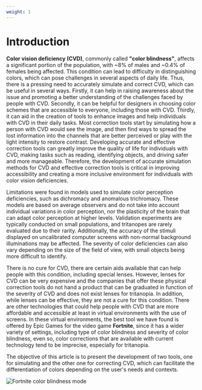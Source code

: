 ```yaml
---
weight: 1
---
```

# Introduction

**Color vision deficiency (CVD)**, commonly called **"color blindness"**, affects a significant portion of the population, with ~8% of males and ~0.4% of females being affected. This condition can lead to difficulty in distinguishing colors, which can pose challenges in several aspects of daily life. Thus, there is a pressing need to accurately simulate and correct CVD, which can be useful in several ways. Firstly, it can help in raising awareness about the issue and promoting a better understanding of the challenges faced by people with CVD. Secondly, it can be helpful for designers in choosing color schemes that are accessible to everyone, including those with CVD. Thirdly, it can aid in the creation of tools to enhance images and help individuals with CVD in their daily tasks. Most correction tools start by simulating how a person with CVD would see the image, and then find ways to spread the lost information into the channels that are better perceived or play with the light intensity to restore contrast. Developing accurate and effective correction tools can greatly improve the quality of life for individuals with CVD, making tasks such as reading, identifying objects, and driving safer and more manageable. Therefore, the development of accurate simulation methods for CVD and effective correction tools is critical in improving accessibility and creating a more inclusive environment for individuals with color vision deficiencies.

Limitations were found in models used to simulate color perception deficiencies, such as dichromacy and anomalous trichromacy. These models are based on average observers and do not take into account individual variations in color perception, nor the plasticity of the brain that can adapt color perception at higher levels. Validation experiments are typically conducted on small populations, and tritanopes are rarely evaluated due to their rarity. Additionally, the accuracy of the stimuli displayed on uncalibrated computer screens with non-normal background illuminations may be affected. The severity of color deficiencies can also vary depending on the size of the field of view, with small objects being more difficult to identify. 

There is no cure for CVD, there are certain aids available that can help people with this condition, including special lenses. However, lenses for CVD can be very expensive and the companies that offer these physical correction tools do not hand a product that can be graduated in function of the severity of CVD and does not exist lenses for tritanopia. In addition, while lenses can be effective, they are not a cure for this condition. There are other technologies that could help people with CVD that are more affordable and accessible at least in virtual environments with the use of screens. In these virtual environments, the best tool we have found is offered by Epic Games for the video game **Fortnite**, since it has a wider variety of settings, including type of color blindness and severity of color blindness, even so, color corrections that are available with current technology tend to be imprecise, especially for tritanopia. 

The objective of this article is to present the development of two tools, one for simulating and the other one for correcting CVD, which can facilitate the differentiation of colors depending on the user's needs and contexts.

![Fortnite color blindness mode](/showcase/images/image.jpg)